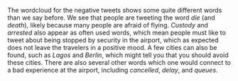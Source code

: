 The wordcloud for the negative tweets shows some quite different words than we say before.
We see that people are tweeting the word _die_ (and _death_), likely because many people are afraid of flying.
_Custody_ and _arrested_ also appear as often used words, which mean people must like to tweet about being stopped by security in the airport, which as expected does not leave the travelers in a positive mood.
A few cities can also be found, such as _Lagos_ and _Berlin_, which might tell you that you should avoid these cities.
There are also several other words which one would connect to a bad experience at the airport, including _cancelled_, _delay_, and _queues_.
